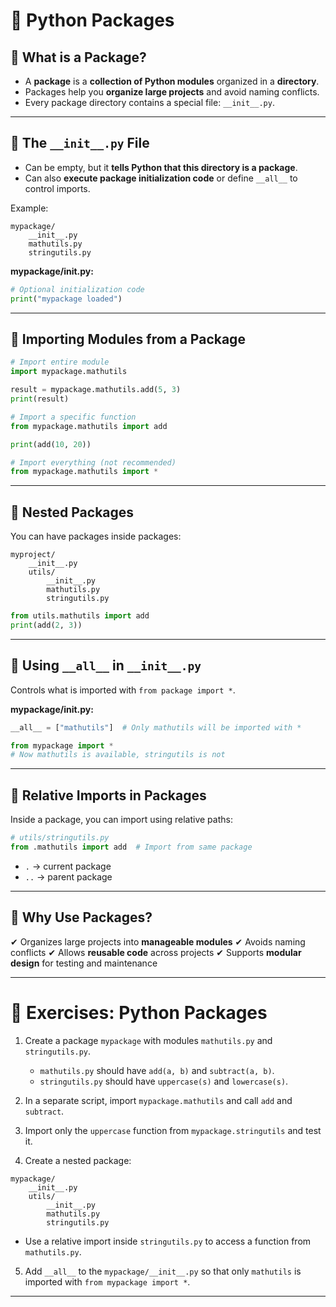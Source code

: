 # 📘 Python Packages

## 🔹 What is a Package?

* A **package** is a **collection of Python modules** organized in a **directory**.
* Packages help you **organize large projects** and avoid naming conflicts.
* Every package directory contains a special file: `__init__.py`.

---

## 🔹 The `__init__.py` File

* Can be empty, but it **tells Python that this directory is a package**.
* Can also **execute package initialization code** or define `__all__` to control imports.

Example:

```
mypackage/
    __init__.py
    mathutils.py
    stringutils.py
```

**mypackage/**init**.py:**

```python
# Optional initialization code
print("mypackage loaded")
```

---

## 🔹 Importing Modules from a Package

```python
# Import entire module
import mypackage.mathutils

result = mypackage.mathutils.add(5, 3)
print(result)
```

```python
# Import a specific function
from mypackage.mathutils import add

print(add(10, 20))
```

```python
# Import everything (not recommended)
from mypackage.mathutils import *
```

---

## 🔹 Nested Packages

You can have packages inside packages:

```
myproject/
    __init__.py
    utils/
        __init__.py
        mathutils.py
        stringutils.py
```

```python
from utils.mathutils import add
print(add(2, 3))
```

---

## 🔹 Using `__all__` in `__init__.py`

Controls what is imported with `from package import *`.

**mypackage/**init**.py:**

```python
__all__ = ["mathutils"]  # Only mathutils will be imported with *
```

```python
from mypackage import *
# Now mathutils is available, stringutils is not
```

---

## 🔹 Relative Imports in Packages

Inside a package, you can import using relative paths:

```python
# utils/stringutils.py
from .mathutils import add  # Import from same package
```

* `.` → current package
* `..` → parent package

---

## 🔹 Why Use Packages?

✔ Organizes large projects into **manageable modules**
✔ Avoids naming conflicts
✔ Allows **reusable code** across projects
✔ Supports **modular design** for testing and maintenance

---

# 📝 Exercises: Python Packages

1. Create a package `mypackage` with modules `mathutils.py` and `stringutils.py`.

   * `mathutils.py` should have `add(a, b)` and `subtract(a, b)`.
   * `stringutils.py` should have `uppercase(s)` and `lowercase(s)`.

2. In a separate script, import `mypackage.mathutils` and call `add` and `subtract`.

3. Import only the `uppercase` function from `mypackage.stringutils` and test it.

4. Create a nested package:

```
mypackage/
    __init__.py
    utils/
        __init__.py
        mathutils.py
        stringutils.py
```

* Use a relative import inside `stringutils.py` to access a function from `mathutils.py`.

5. Add `__all__` to the `mypackage/__init__.py` so that only `mathutils` is imported with `from mypackage import *`.

---
